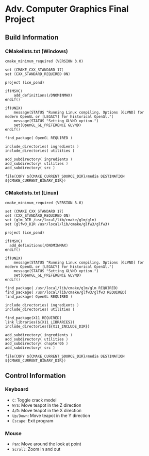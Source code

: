 # Adv. Computer Graphics Final Project

## Build Information

### CMakelists.txt (Windows)

```
cmake_minimum_required (VERSION 3.0)

set (CMAKE_CXX_STANDARD 17)
set (CXX_STANDARD_REQUIRED ON)

project (ice_pond)

if(MSVC)
    add_definitions(/DNOMINMAX)
endif()

if(UNIX)
    message(STATUS "Running Linux compiling. Options [GLVND] for modern OpenGL or [LEGACY] for historical OpenGl.")
    message(STATUS "Setting GLVND option.")
    set(OpenGL_GL_PREFERENCE GLVND)
endif()

find_package( OpenGL REQUIRED )

include_directories( ingredients )
include_directories( utilities )

add_subdirectory( ingredients )
add_subdirectory( utilities )
add_subdirectory( src )

file(COPY ${CMAKE_CURRENT_SOURCE_DIR}/media DESTINATION ${CMAKE_CURRENT_BINARY_DIR})
```

### CMakelists.txt (Linux)

```
cmake_minimum_required (VERSION 3.0)

set (CMAKE_CXX_STANDARD 17)
set (CXX_STANDARD_REQUIRED ON)
set (glm_DIR /usr/local/lib/cmake/glm/glm)
set (glfw3_DIR /usr/local/lib/cmake/glfw3/glfw3)

project (ice_pond)

if(MSVC)
  add_definitions(/DNOMINMAX)
endif()

if(UNIX)
    message(STATUS "Running Linux compiling. Options [GLVND] for modern OpenGL or [LEGACY] for historical OpenGl.")
    message(STATUS "Setting GLVND option.")
    set(OpenGL_GL_PREFERENCE GLVND)
endif()

find_package( /usr/local/lib/cmake/glm/glm REQUIRED)
find_package( /usr/local/lib/cmake/glfw3/glfw3 REQUIRED)
find_package( OpenGL REQUIRED )

include_directories( ingredients )
include_directories( utilities )

find_package(X11 REQUIRED)
link_libraries(${X11_LIBRARIES})
include_directories(${X11_INCLUDE_DIR})

add_subdirectory( ingredients )
add_subdirectory( utilities )
add_subdirectory( chapter05 )
add_subdirectory( src )

file(COPY ${CMAKE_CURRENT_SOURCE_DIR}/media DESTINATION ${CMAKE_CURRENT_BINARY_DIR})
```


## Control Information

### Keyboard

* `C`: Toggle crack model
* `W/S`: Move teapot in the Z direction
* `A/D`: Move teapot in the X direction
* `Up/Down`: Move teapot in the Y direction
* `Escape`: Exit program

### Mouse

* `Pan`: Move around the look at point
* `Scroll`: Zoom in and out
